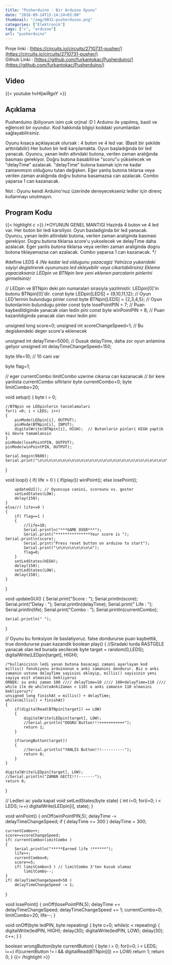 ```yaml
---
title: "Pusherduino : Bir Arduino Oyunu"
date: "2016-09-14T15:14:24+03:00"
thumbnail: "/img/0032-pusherduino.png"
categories: ["Elektronik"]
tags: ["c", "arduino"]
url: "pusherduino"
---
```


Proje linki : [https://circuits.io/circuits/2710731-pusher/](https://circuits.io/circuits/2710731-pusher/) </br>
Github Linki : [https://github.com/furkantokac/Pusherduino/](https://github.com/furkantokac/Pusherduino/) 

## Video
{{< youtube hvHljwiRgoY >}} </br>

## Açıklama
Pusherduino (biliyorum isim çok orjinal :D ) Arduino ile yapılmış, basit ve eğlenceli bir oyundur. Kod hakkında bilgiyi koddaki yorumlardan sağlayabilirsiniz.

Oyunu kısaca açıklayacak olursak : 4 buton ve 4 led var. (Basit bir şekilde arttırılabilir) Her buton bir ledi karşılamakta. Oyun başladığında bir led yanacak. Oyuncu, yanan ledin altındaki butona, verilen zaman aralığında basması gerekiyor. Doğru butona basabilirse "scoru"u yükselecek ve "delayTime" azalacak. "delayTime" butona basmak için ne kadar zamanımızın olduğunu tutan değişken. Eğer yanlış butona tıklarsa veya verilen zaman aralığında doğru butona basamazsa can azalacak. Combo yaparsa 1 can kazanacak.

Not : Oyunu kendi Arduino'nuz üzerinde deneyecekseniz ledler için direnç kullanmayı unutmayın.

## Program Kodu

{{< highlight c >}}
/*OYUNUN GENEL MANTIGI
Hazirda 4 buton ve 4 led var. Her buton bir ledi karsiliyor. Oyun basladiginda bir led yanacak. 
Oyuncu, yanan ledin altindaki butona, verilen zaman araliginda basmasi gerekiyor. Dogru butona
tiklarsa score'u yukselecek ve delayTime daha azalacak. Eger yanlis butona tiklarsa veya 
verilen zaman araliginda dogru butona tiklayamazsa can azalacak. Combo yaparsa 1 can kazanacak.
*/

#define LEDS 4
/*Ne kadar led oldugunu yazacagiz
Yalnizca yukaridaki sayiyi degistirerek oyununuza led ekleyebilir veya cikartabilirsiniz
Ekleme yapacaksaniz LEDpin ve BTNpin lere yeni eklenen parcalarin pinlerini girmelisiniz*/

// LEDpin ve BTNpin deki pin numaralari sirasiyla yazilmistir. LEDpin[0]'in butonu BTNpin[0]'dir.
const byte LEDpin[LEDS] = {9,10,11,12};  // Oyun LED'lerinin bulundugu pinler
const byte BTNpin[LEDS] = {2,3,4,5};     // Oyun butonlarinin bulundugu pinler
const byte losePointPIN = 7;             // Puan kaybedildiginde yanacak olan ledin pini
const byte winPointPIN  = 8;             // Puan kazanildiginda yanacak olan mavi ledin pini

unsigned long score=0;
unsigned int scoreChangeSpeed=1; // Bu degiskendeki deger score'a eklenecek

unsigned int delayTime=5000; // Dusuk delayTime, daha zor oyun anlamina geliyor
unsigned int delayTimeChangeSpeed=150;

byte life=10; // 10 cani var

byte flag=1;

// eger currentCombo limitCombo uzerine cikarsa can kazanacak
// bir kere yanlista currentCombo sifirlanir
byte currentCombo=0;
byte limitCombo=20;

void setup()
{
    byte i = 0;
    
    //BTNpin ve LEDpinlerin tanimlamalari
    for(i =0; i < LEDS; i++)
    {
        pinMode(LEDpin[i], OUTPUT);
        pinMode(BTNpin[i], INPUT);
        digitalWrite(BTNpin[i], HIGH);  // Butonlarin pinleri HIGH yaptik ki devre tamamlansin
    }
    pinMode(losePointPIN, OUTPUT);
    pinMode(winPointPIN, OUTPUT);
    
    Serial.begin(9600);
    Serial.print("\n\n\n\n\n\n\n\n\n\n\n\n\n\n\n\n\n\n\n\n\n\n\n\n\n\n\n\n\n\n\n\n\n\n\n\n\n\n\n\n\n\n\n\n");
}

void loop()
{
    if( life > 0 )
    {
        if(play())
            winPoint();
        else
            losePoint();

        updateGUI(); // Oyuncuya canini, scoreunu vs. goster
        setLedStates(LOW);
        delay(150);
    }
    else//( life<=0 )
    {
        if( flag==1 )
        {
            //life=10;
            Serial.println("***GAME OVER***");
            Serial.print("***************Your score is "); Serial.println(score);
            Serial.print("Press reset button on arduino to start");
            Serial.print("\n\n\n\n\n\n\n\n");
            flag=0;
        }
        setLedStates(HIGH);
        delay(150);
        setLedStates(LOW);
        delay(150);
    }
}

void updateGUI()
{
    Serial.print("Score : "); Serial.println(score);
    Serial.print("Delay : "); Serial.println(delayTime);
    Serial.print(" Life : "); Serial.println(life);
    Serial.print("Combo : "); Serial.println(currentCombo);
    
    Serial.println(" ");
}

// Oyunu bu fonksiyon ile baslatiyoruz. false dondururse puan kaybettik, true dondururse puan kazandik
boolean play()
{
    //Siradaki turda RASTGELE yanacak olan led burada secilecek
    byte target = random(0,LEDS);
    digitalWrite(LEDpin[target], HIGH);
  
    /*kullanicinin ledi yanan butona basacagi zamani ayarlayan kod
    millis() fonskiyonu arduinonun o anki zamanini dondurur. Biz o anki zamanin ustune delayTime sayisini ekleyip, millis() sayisinin yeni sayiya esit olmasini bekliyoruz
    ORNEK: su anki zaman 100 //// delayTime=10 //// 100+delayTime=110 //// while ile de while(oAnkiZaman < 110) o anki zamanin 110 olmasini bekliyoruz*/
    unsigned long finishAt = millis() + delayTime;
    while(millis() < finishAt)
    {
        if(digitalRead(BTNpin[target]) == LOW) 
        {
            digitalWrite(LEDpin[target], LOW);
            //Serial.println("DOGRU Button!!!+++++++++++");
            return 1;
        }
    
        if(wrongButton(target))
        {
            //Serial.println("YANLIS Button!!!----------");
            return 0;
        }
    }
  
    digitalWrite(LEDpin[target], LOW);
    //Serial.println("ZAMAN GECTI!!!-------");
    return 0;
}

// Ledleri ac yada kapat
void setLedStates(byte state)
{
    int i=0;
    for(i=0; i < LEDS; i++)
        digitalWrite(LEDpin[i], state);
}

void winPoint()
{
    onOff(winPointPIN,5);
    delayTime -= delayTimeChangeSpeed;
    if ( delayTime <= 300 )
        delayTime = 300;
    
    currentCombo++;
    score+=scoreChangeSpeed;
    if( currentCombo>limitCombo )
    {
        Serial.println("*****Earned life !******");
        life++;
        currentCombo=0;
        score+=5;
        if( limitCombo>3 ) // limitCombo 3'ten kucuk olamaz
            limitCombo--;
    }
    if( delayTimeChangeSpeed>50 )
        delayTimeChangeSpeed -= 1;
}

void losePoint()
{
    onOff(losePointPIN,5);
    delayTime += delayTimeChangeSpeed;
    delayTimeChangeSpeed += 1;
    currentCombo=0;
    limitCombo=20;
    life--;
}

void onOff(byte ledPIN, byte repeating)
{
    byte c=0;
    while(c < repeating)
    {
        digitalWrite(ledPIN, HIGH);
        delay(30);
        digitalWrite(ledPIN, LOW);
        delay(30);
        c++;
    }
}

boolean wrongButton(byte currentButton)
{
    byte i = 0;
    for(i=0; i < LEDS; i++)
        if(currentButton != i && digitalRead(BTNpin[i]) == LOW)
            return 1;
    return 0;
}
{{< /highlight >}}
